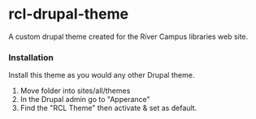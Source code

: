 # rcl-drupal-theme
A custom drupal theme created for the River Campus libraries web site.

### Installation
Install this theme as you would any other Drupal theme.
1. Move folder into sites/all/themes
2. In the Drupal admin go to "Apperance"
3. Find the "RCL Theme" then activate & set as default.
